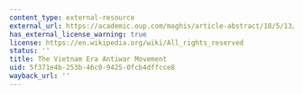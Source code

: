 ```yaml
---
content_type: external-resource
external_url: https://academic.oup.com/maghis/article-abstract/18/5/13/1009043
has_external_license_warning: true
license: https://en.wikipedia.org/wiki/All_rights_reserved
status: ''
title: The Vietnam Era Antiwar Movement
uid: 5f371e4b-253b-46c0-9425-0fcb4dffcce8
wayback_url: ''
---
```

